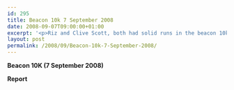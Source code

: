 ```yaml
---
id: 295
title: Beacon 10k 7 September 2008
date: 2008-09-07T09:00:00+01:00
excerpt: '<p>Riz and Clive Scott, both had solid runs in the beacon 10k Brendan Ward, Club Chairman Beacon 10K 7 September Photos Report Results</p>'
layout: post
permalink: /2008/09/Beacon-10k-7-September-2008/
---
```

**Beacon 10K (7 September 2008)**

**<a name="report"></a>Report**